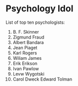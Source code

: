 # Psychology Idol
List of top ten psychologists:

1. B. F. Skinner
1. Zigmund Fraud
1. Albert Bandara
1. Jean Piaget
1. Karl Rogers
1. Wiliam James
1. Erik Erikson
1. Ivan Pawlow
1. Levw Wygotski
1. Carol Dweck
Edward Tolman
